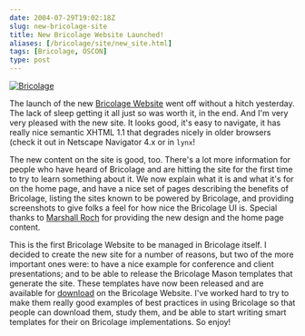 ```yaml
--- 
date: 2004-07-29T19:02:18Z
slug: new-bricolage-site
title: New Bricolage Website Launched!
aliases: [/bricolage/site/new_site.html]
tags: [Bricolage, OSCON]
type: post
---
```


[<img src="http://www.bricolage.cc/ui/img/logo.png" alt="Bricolage" class="right" />]

The launch of the new [Bricolage Website] went off without a hitch yesterday.
The lack of sleep getting it all just so was worth it, in the end. And I'm very
very pleased with the new site. It looks good, it's easy to navigate, it has
really nice semantic XHTML 1.1 that degrades nicely in older browsers (check it
out in Netscape Navigator 4.x or in `lynx`!

The new content on the site is good, too. There's a lot more information for
people who have heard of Bricolage and are hitting the site for the first time
to try to learn something about it. We now explain what it is and what it's for
on the home page, and have a nice set of pages describing the benefits of
Bricolage, listing the sites known to be powered by Bricolage, and providing
screenshots to give folks a feel for how nice the Bricolage UI is. Special
thanks to [Marshall Roch] for providing the new design and the home page
content.

This is the first Bricolage Website to be managed in Bricolage itself. I decided
to create the new site for a number of reasons, but two of the more important
ones were: to have a nice example for conference and client presentations; and
to be able to release the Bricolage Mason templates that generate the site.
These templates have now been released and are available for [download] on the
Bricolage Website. I've worked hard to try to make them really good examples of
best practices in using Bricolage so that people can download them, study them,
and be able to start writing smart templates for their on Bricolage
implementations. So enjoy!

  [<img src="http://www.bricolage.cc/ui/img/logo.png" alt="Bricolage" class="right" />]:
    http://www.bricolage.cc/ "Explore the new Bricolage Website!"
  [Bricolage Website]: http://www.bricolage.cc/ "Bricolage Website"
  [Marshall Roch]: http://www.spastically.com/ "Marshall Roch's site"
  [download]: http://www.bricolage.cc/downloads/bricolage.cc-1.00.tar.gz
    "Download the bricolage.cc templates"
